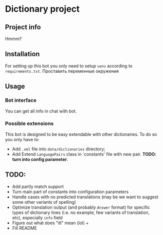 # Dictionary project

## Project info
Hmmm?

## Installation
For setting up this bot you only need to setup `venv` according to `requirements.txt`.
Проставить переменные окружения

## Usage
### Bot interface
You can get all info in chat with bot.
### Possible extensions
This bot is designed to be easy extendable with other dictionaries. To do so you only have to:
- Add `.xml` file into `data/dictionaries` directory;
- Add Extend `LanguagePairs` class in `constants' file with new pair. **TODO: turn into config parameter**.

## TODO:
- Add partly match support
- Turn main part of constants into configuration parameters
- Handle cases with no predicted translations (may be we want to suggest some other variants of spelling)
- Optimize translation output (and probably `Answer` format) for specific types of dictionary lines (i.e. no example, few variants of translation, etc), especially `info` field
- Figure out what does "itl" mean (lol) +
- Fill README
